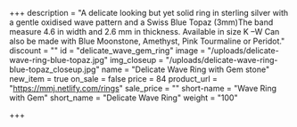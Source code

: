+++
description = "A delicate looking but yet solid ring in sterling silver with a gentle oxidised wave pattern and a Swiss Blue Topaz (3mm)The band measure 4.6 in width and 2.6 mm in thickness. Available in size K –W Can also be made with Blue Moonstone, Amethyst, Pink Tourmaline or Peridot."
discount = ""
id = "delicate_wave_gem_ring"
image = "/uploads/delicate-wave-ring-blue-topaz.jpg"
img_closeup = "/uploads/delicate-wave-ring-blue-topaz_closeup.jpg"
name = "Delicate Wave Ring with Gem stone"
new_item = true
on_sale = false
price = 84
product_url = "https://mmj.netlify.com/rings"
sale_price = ""
short-name = "Wave Ring with Gem"
short_name = "Delicate Wave Ring"
weight = "100"

+++
